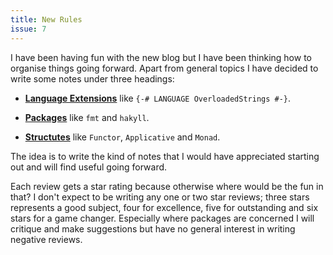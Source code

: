 ```yaml
---
title: New Rules
issue: 7
---
```


I have been having fun with the new blog but I have been thinking how to
organise things going forward. Apart from general topics I have
decided to write some notes under three headings:

  * [**Language Extensions**](/pages/extension-reviews.html) like `{-# LANGUAGE
    OverloadedStrings #-}`.

  * [**Packages**](/pages/package-reviews.html) like `fmt` and `hakyll`.

  * [**Structutes**](/pages/structure-reviews.html) like `Functor`,
    `Applicative` and `Monad`.

The idea is to write the kind of notes that I would have appreciated starting
out and will find useful going forward.

Each review gets a star rating because otherwise where would be the fun in that?
I don't expect to be writing any one or two star reviews; three stars represents
a good subject, four for excellence, five for outstanding and six stars for a
game changer. Especially where packages are concerned I will critique and make
suggestions but have no general interest in writing negative reviews.
